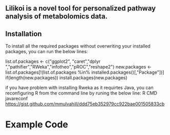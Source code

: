 ## Lilikoi is a novel tool for personalized pathway analysis of metabolomics data. 

## Installation

To install all the required packages without overwriting your installed packages, you can run the below lines:

list.of.packages <- c("ggplot2", "caret","dplyr ","pathifier","RWeka","infotheo","pROC","reshape2")
new.packages <- list.of.packages[!(list.of.packages %in% installed.packages()[,"Package"])]
if(length(new.packages)) install.packages(new.packages)


if you have problem with installing Rweka as it requirtes Java, you can reconfiguring R from the command line by runing the below line:
R CMD javareconf
https://gist.github.com/mmulvahill/ddd75eb352979cc922bae001505833cb

# Example Code

